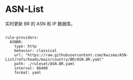 
# ASN-List

实时更新 BR 的 ASN 和 IP 数据库。

<pre><code class="language-javascript">
rule-providers:
  ASNBR:
    type: http
    behavior: classical
    url: "https://raw.githubusercontent.com/Kwisma/ASN-List/refs/heads/main/country/BR/ASN.BR.yaml"
    path: ./ruleset/ASN.BR.yaml
    interval: 86400
    format: yaml
</code></pre>